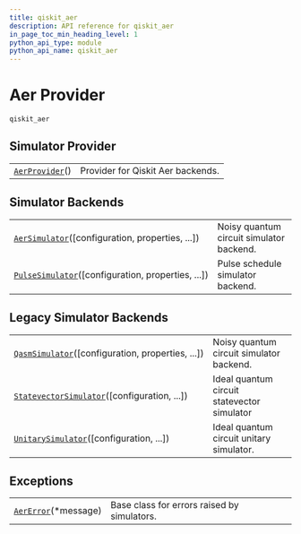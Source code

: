 ```yaml
---
title: qiskit_aer
description: API reference for qiskit_aer
in_page_toc_min_heading_level: 1
python_api_type: module
python_api_name: qiskit_aer
---
```


<span id="module-qiskit_aer" />

# Aer Provider

<span id="module-qiskit_aer" />

`qiskit_aer`

## Simulator Provider

|                                                                    |                                   |
| ------------------------------------------------------------------ | --------------------------------- |
| [`AerProvider`](qiskit_aer.AerProvider "qiskit_aer.AerProvider")() | Provider for Qiskit Aer backends. |

## Simulator Backends

|                                                                                                              |                                          |
| ------------------------------------------------------------------------------------------------------------ | ---------------------------------------- |
| [`AerSimulator`](qiskit_aer.AerSimulator "qiskit_aer.AerSimulator")(\[configuration, properties, ...])       | Noisy quantum circuit simulator backend. |
| [`PulseSimulator`](qiskit_aer.PulseSimulator "qiskit_aer.PulseSimulator")(\[configuration, properties, ...]) | Pulse schedule simulator backend.        |

## Legacy Simulator Backends

|                                                                                                                    |                                             |
| ------------------------------------------------------------------------------------------------------------------ | ------------------------------------------- |
| [`QasmSimulator`](qiskit_aer.QasmSimulator "qiskit_aer.QasmSimulator")(\[configuration, properties, ...])          | Noisy quantum circuit simulator backend.    |
| [`StatevectorSimulator`](qiskit_aer.StatevectorSimulator "qiskit_aer.StatevectorSimulator")(\[configuration, ...]) | Ideal quantum circuit statevector simulator |
| [`UnitarySimulator`](qiskit_aer.UnitarySimulator "qiskit_aer.UnitarySimulator")(\[configuration, ...])             | Ideal quantum circuit unitary simulator.    |

## Exceptions

|                                                                    |                                             |
| ------------------------------------------------------------------ | ------------------------------------------- |
| [`AerError`](qiskit_aer.AerError "qiskit_aer.AerError")(\*message) | Base class for errors raised by simulators. |

